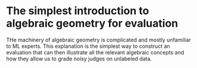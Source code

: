 # The simplest introduction to algebraic geometry for evaluation

THe machinery of algebraic geometry is complicated and mostly unfamiliar
to ML experts. This explanation is the simplest way to construct an evaluation
that can then illustrate all the relevant algebraic concepts and how they allow
us to grade noisy judges on unlabeled data.
